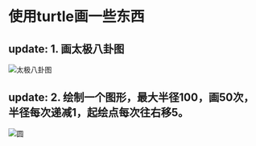 # 使用turtle画一些东西

## update: 1. 画太极八卦图
![太极八卦图](https://img-blog.csdnimg.cn/img_convert/8641c6061f4ea16404fcda5ced6a4316.png)

## update: 2. 绘制一个图形，最大半径100，画50次，半径每次递减1，起绘点每次往右移5。
![圆](./img/create_multi_circle.png)
